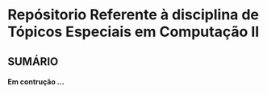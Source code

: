 # Repósitorio Referente à disciplina de Tópicos Especiais em Computação II

## SUMÁRIO

#### Em contrução ...